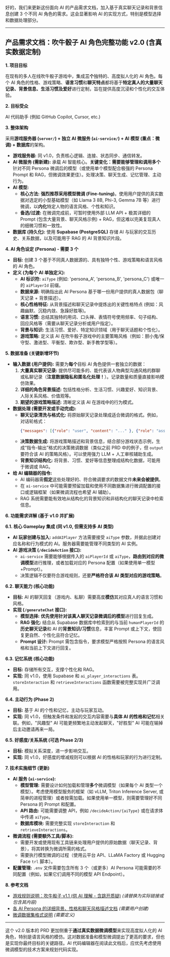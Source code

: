 好的，我们来更新这份面向 AI 的产品需求文档，加入基于真实聊天记录和背景信息创建 3 个不同 AI 角色的需求。这会显著影响 AI 的实现方式，特别是模型选择和数据处理部分。

-----

## 产品需求文档：吹牛骰子 AI 角色完整功能 v2.0 (含真实数据定制)

**1. 项目目标**

在现有的多人在线吹牛骰子游戏中，集成**三个**独特的、高度拟人化的 AI 角色。每个 AI 角色的性格、游戏策略、**语言习惯**和**聊天特点**都将基于**特定真人的大量聊天记录、背景信息、生活习惯及爱好**进行定制，旨在提供高度沉浸和个性化的交互体验。

**2. 目标受众**

AI 代码助手 (例如 GitHub Copilot, Cursor, etc.)

**3. 整体架构**

采用**游戏服务器 (`server/`) + 独立 AI 微服务 (`ai-service/`) + AI 模型 (重点：微调) + 数据库**的架构。

  * **游戏服务器:** 同 v1.0，负责核心逻辑、连接、状态同步、通信转发。
  * **AI 微服务 (需新建):** 承载 AI 智能核心。**关键变化：需要能够管理和调用多个**针对不同 Persona 微调后的模型（或使用单个模型配合极强的 Persona Prompt 和 RAG，但微调效果更佳）。处理决策、聊天生成、记忆管理、主动行为。
  * **AI 模型:**
      * **核心方法:** **强烈推荐采用模型微调 (Fine-tuning)**。使用用户提供的真实数据对选定的小型基础模型（如 Llama 3 8B, Phi-3, Gemma 7B 等）进行微调，以**内化**特定人物的语言风格、个性和知识。
      * **备选/过渡:** 在微调完成前，可暂时使用外部 LLM API + 极其详细的 Prompt (包含大量背景、聊天风格示例) + RAG，但这难以完美复现真人的细微习惯和一致性。
  * **数据库 (持久化):** 使用 **Supabase (PostgreSQL)** 存储 AI 与玩家的交互历史、关系数据，以及可能用于 RAG 的 AI 背景知识片段。

**4. AI 角色设定 (Persona) - 需要 3 个**

  * **目标:** 创建 3 个基于不同真人数据源的、具有独特个性、游戏策略和语言风格的 AI 角色。
  * **定义 (为每个 AI 单独定义):**
      * **AI 标识符:** `aiType` (例如: 'persona\_A', 'persona\_B', 'persona\_C') 或唯一的 `aiPlayerId` 前缀。
      * **数据来源:** 明确指出此 AI Persona 基于哪一份用户提供的真人数据包（聊天记录 + 背景描述）。
      * **核心性格特征:** 从背景描述和聊天记录中提炼出的关键性格特点 (例如：风趣幽默、沉稳内敛、急躁好胜等)。
      * **语言习惯:** 总结其独特的用词、口头禅、表情符号使用频率、句子结构、回应风格等（需要从聊天记录分析或用户指定）。
      * **背景与知识:** 生活习惯、爱好、特定知识领域（用于聊天话题和个性化）。
      * **游戏策略:** 定义该 AI 在吹牛骰子游戏中的主要策略风格（例如：胆小鬼/保守型、激进型、平衡型、欺诈型、新手教学型等）。

**5. 数据准备 (关键新增环节)**

  * **输入数据 (用户提供):** 需要为**每个**目标 AI 角色提供一套独立的数据：
    1.  **大量真实聊天记录:** 提供尽可能多的、能代表该人物典型沟通风格的群聊或私聊记录（**注意数据隐私和匿名化处理！**）。记录数量和质量直接影响模仿效果。
    2.  **详细的角色背景描述:** 包括性格分析、生活习惯、兴趣爱好、知识背景、人际关系风格、价值观等。
    3.  **期望的游戏策略描述:** 清晰定义该 AI 在游戏中的行为模式。
  * **数据处理 (需要开发或手动完成):**
      * **聊天记录清洗与格式化:** 将原始聊天记录处理成适合微调的格式。例如，对话轮格式：
        ```json
        {"messages": [{"role": "user", "content": "..." }, {"role": "assistant", "content": "<符合该真人风格的回复>" }]}
        ```
      * **决策数据生成:** 将游戏策略描述和背景信息，结合部分游戏状态示例，生成“指令-输出”格式的决策微调数据（类似之前 PRD 中的例子，但 `output` 要符合该 AI 的策略风格）。可以使用强力 LLM + 人工审核辅助生成。
      * **背景知识结构化:** 将背景、习惯、爱好等信息整理成结构化数据，可能用于微调或 RAG。
  * **给 AI 编辑器的指令:**
      * AI 编码器需**假定**这些处理好的、符合微调要求的数据文件**未来会被提供**。
      * 在 `ai-service` 中可能需要预留加载和使用不同数据集进行微调配置的接口或逻辑框架（如果微调流程也希望 AI 辅助）。
      * RAG 系统需要能有效地从结构化的背景知识和非结构化的聊天记录中检索信息。

**6. 功能需求详解 (基于 v1.0 并扩展)**

**6.1. 核心 Gameplay 集成 (同 v1.0, 但需支持多 AI 类型)**

  * **AI 玩家创建与加入:** `addAIPlayer` 方法需要接受 `aiType` 参数，并据此创建对应名称和行为模式的 AI。服务器需要能管理不同类型的 AI 实例。
  * **AI 游戏决策 (`/decideAction` 接口):**
      * `ai-service` 需要能够根据传入的 `aiPlayerId` 或 `aiType`，**路由到对应的微调模型**进行推理，或者加载对应的 Persona 配置（如果使用单一模型+Prompt）。
      * 决策逻辑不仅要符合游戏规则，还要**严格符合该 AI 类型对应的游戏策略**。

**6.2. 聊天能力 (核心功能)**

  * **目标:** AI 的聊天回复（游戏内、私聊）需要高度**模仿**其对应真人的语言习惯和风格。
  * **实现 (`/generateChat` 接口):**
      * **模型选择:** **优先使用针对该真人聊天记录微调后的模型**进行回复生成。
      * **RAG 强化:** 结合从 Supabase 数据库中检索到的与当前 `humanPlayerId` 的**历史聊天记录**和 AI 的**背景知识/习惯**信息，丰富 Prompt 或上下文，使回复更自然、个性化且符合记忆。
      * **Prompt 设计:** Prompt 需包含指令，要求模型严格按照 Persona 的语言风格和当前上下文进行回复。

**6.3. 记忆系统 (核心功能)**

  * **目标:** 存储所有交互，支撑个性化和 RAG。
  * **实现:** 同 v1.0，使用 Supabase 和 `ai_player_interactions` 表。`storeInteraction` 和 `retrieveInteractions` 函数需要被完整实现并广泛调用。

**6.4. 主动行为 (Phase 2)**

  * **目标:** 基于 AI 的个性和记忆，主动与玩家互动。
  * **实现:** 同 v1.0，但触发条件和发起的交互内容需要与**具体 AI 的性格和记忆**相关联。例如，"风趣型" AI 可能更频繁地主动发起聊天，"好胜型" AI 可能在输掉后主动邀请再来一局。

**6.5. 好感度/关系系统 (可选 Phase 2/3)**

  * **目标:** 模拟关系深度，进一步影响交互。
  * **实现:** 同 v1.0，好感度的增减规则可以根据 AI 的性格和玩家的行为进行定制。

**7. 技术实施细节 (更新)**

  * **AI 服务 (`ai-service`):**
      * **模型管理:** 需要设计如何加载和管理**多个**微调模型（如果每个 AI 类型一个模型）。考虑使用模型服务的框架（如 vLLM, Triton Inference Server, 或简单的进程管理）或者按需加载。如果使用单一模型，则需要管理好不同 Persona 的 Prompt 和配置。
      * **API 路由:** 可能需要调整 API，例如 `/decideAction/{aiType}` 或在请求体中传递 `aiType`。
      * **数据库模块:** 需要完整实现 `storeInteraction` 和 `retrieveInteractions`。
  * **微调流程 (需要额外工具/脚本):**
      * 需要开发或使用现有工具链来处理用户提供的原始数据（聊天记录、背景），将其转换为微调所需的格式。
      * 需要执行模型微调的过程（使用云平台 API、LLaMA Factory 或 Hugging Face `trl` 脚本）。
  * **配置管理:** `.env` 文件需要包含所有 3 个（或更多）AI Persona 可能需要的不同配置（例如，如果它们调用不同的模型 API Endpoint）。

**8. 参考文档**

  * [游戏规则说明：吹牛骰子 v1.1 (供 AI 理解 - 含跳开质疑)](D:\editors\liars_dice_demo\gamerule.md) *(请替换为实际链接或包含其内容)*
  * [各 AI Persona 的详细背景、性格和聊天风格描述文档]() *(需要用户创建)*
  * [微调数据集格式说明]() *(需要定义)*

-----

这个 v2.0 版本的 PRD 更加侧重于**通过真实数据微调模型**来实现高度拟人化的 AI 角色，特别是语言风格的模仿。这对数据准备和模型微调提出了更高的要求，但也是实现你最终目标的关键路径。AI 代码编辑器在阅读此文档后，应优先考虑使用微调模型的技术方案来规划代码实现。